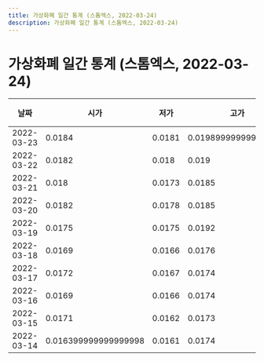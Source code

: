 ```yaml
---
title: 가상화폐 일간 통계 (스톰엑스, 2022-03-24)
description: 가상화폐 일간 통계 (스톰엑스, 2022-03-24)
---
```



가상화폐 일간 통계 (스톰엑스, 2022-03-24)
===

|날짜|시가|저가|고가|종가|비고|
|--|--|--|--|--|--|
|2022-03-23|0.0184|0.0181|0.019899999999999998|0.0198|    |
|2022-03-22|0.0182|0.018|0.019|0.0184|    |
|2022-03-21|0.018|0.0173|0.0185|0.0183|    |
|2022-03-20|0.0182|0.0178|0.0185|0.0179|    |
|2022-03-19|0.0175|0.0175|0.0192|0.0183|    |
|2022-03-18|0.0169|0.0166|0.0176|0.0176|    |
|2022-03-17|0.0172|0.0167|0.0174|0.0169|    |
|2022-03-16|0.0169|0.0166|0.0174|0.0172|    |
|2022-03-15|0.0171|0.0162|0.0173|0.0169|    |
|2022-03-14|0.016399999999999998|0.0161|0.0174|0.017|    |
